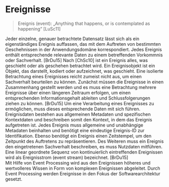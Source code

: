# Ereignisse
> Ereignis (event): „Anything that happens, or is contemplated as happening“ [LuSc11]

Jeder einzelne, genauer betrachtete Datensatz lässt sich als ein eigenständiges Ereignis auffassen, das mit dem Auftreten von bestimmten Geschehnissen in der Anwendungsdomäne korrespondiert. 
Jedes Ereignis enthält  entsprechende relevante Daten zu einem betreffenden Vorkommnis oder Sachverhalt. [BrDu15]
Nach [ChSc10] ist ein Ereignis alles, was geschieht oder als geschehen betrachtet wird. Ein Ereignisobjekt ist ein Objekt, das darstellt, kodiert oder aufzeichnet, was geschieht. 
Eine isolierte Betrachtung eines Ereignisses reicht zumeist nicht aus, um einen Sachverhalt beurteilen zu können. Zunächst müssen die Ereignisse in einen Zusammenhang gestellt werden und es muss eine Betrachtung mehrere Ereignisse über einen längeren Zeitraum erfolgen, um einen entsprechenden Informationsgehalt ableiten und Schlussfolgerungen ziehen zu können. [BrDu15]
Um eine Verarbeitung eines Ereignisses zu ermöglichen, muss dieses entsprechende Daten mit sich führen. Ereignisdaten bestehen aus allgemeinen Metadaten und spezifischen Kontextdaten und beschreiben somit den Kontext, in dem das Ereignis aufgetreten ist. Jedes Ereignis muss allgemeine und unabhängige Metadaten beinhalten und benötigt eine eindeutige Ereignis-ID zur Identifikation. Ebenso benötigt ein Ereignis einen Zeitstempel, um den Zeitpunkt des Auftretens zu repräsentieren. Des Weiteren muss ein Ereignis den eingetretenen Sachverhalt beschreiben, es muss Nutzdaten mitführen. 
Eine linear geordnete Sequenz von kontinuierlich eintreffenden Ereignissen wird als Ereignisstrom (event stream) bezeichnet. [BrDu15]  
Mit Hilfe von Event Processing wird aus den Ereignissen höheres und wertvolleres Wissen in Form von komplexen Ereignissen abgeleitet. 
Durch Event Processing werden Ereignisse in den Fokus der Softwarearchitektur gesetzt.  